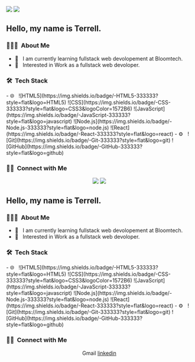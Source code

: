 <img src="https://media.istockphoto.com/id/1133769470/vector/javascript-concept-banner-header.jpg?s=170667a&w=0&k=20&c=GnKoYotlaI01K45BrUOrQtek4AKmJyGlbzXe2p_ZitE="/>


<img src="https://komarev.com/ghpvc/?username=Terrellb19&color=orange&style=plastic"/>
<h2> Hello, my name is Terrell. </h2>

<h3> 👨🏻‍💻 &nbsp;About Me </h3>

- 🤔 &nbsp; I am currently learning fullstack web devolopement at Bloomtech.
- 💼 &nbsp; Interested in Work as a fullstack web devoloper.

<h3> 🛠 &nbsp;Tech Stack</h3>
- 🌐 &nbsp;
![HTML5](https://img.shields.io/badge/-HTML5-333333?style=flat&logo=HTML5)
![CSS](https://img.shields.io/badge/-CSS-333333?style=flat&logo=CSS3&logoColor=1572B6)
![JavaScript](https://img.shields.io/badge/-JavaScript-333333?style=flat&logo=javascript)
![Node.js](https://img.shields.io/badge/-Node.js-333333?style=flat&logo=node.js)
![React](https://img.shields.io/badge/-React-333333?style=flat&logo=react)
- ⚙️ &nbsp;
  ![Git](https://img.shields.io/badge/-Git-333333?style=flat&logo=git)
  ![GitHub](https://img.shields.io/badge/-GitHub-333333?style=flat&logo=github)
<h3> 🤝🏻 &nbsp;Connect with Me </h3>
<p align="center">
<img src="https://media.istockphoto.com/id/1133769470/vector/javascript-concept-banner-header.jpg?s=170667a&w=0&k=20&c=GnKoYotlaI01K45BrUOrQtek4AKmJyGlbzXe2p_ZitE="/>


<img src="https://komarev.com/ghpvc/?username=Terrellb19&color=orange&style=plastic"/>
<h2> Hello, my name is Terrell. </h2>

<h3> 👨🏻‍💻 &nbsp;About Me </h3>

- 🤔 &nbsp; I am currently learning fullstack web devolopement at Bloomtech.
- 💼 &nbsp; Interested in Work as a fullstack web devoloper.

<h3> 🛠 &nbsp;Tech Stack</h3>
- 🌐 &nbsp;
![HTML5](https://img.shields.io/badge/-HTML5-333333?style=flat&logo=HTML5)
![CSS](https://img.shields.io/badge/-CSS-333333?style=flat&logo=CSS3&logoColor=1572B6)
![JavaScript](https://img.shields.io/badge/-JavaScript-333333?style=flat&logo=javascript)
![Node.js](https://img.shields.io/badge/-Node.js-333333?style=flat&logo=node.js)
![React](https://img.shields.io/badge/-React-333333?style=flat&logo=react)
- ⚙️ &nbsp;
  ![Git](https://img.shields.io/badge/-Git-333333?style=flat&logo=git)
  ![GitHub](https://img.shields.io/badge/-GitHub-333333?style=flat&logo=github)
<h3> 🤝🏻 &nbsp;Connect with Me </h3>
<p align="center">
<a mailto="terrellbooker19@gmail.com">Gmail</a>
<a href="https://www.linkedin.com/in/terrell-booker/">linkedin</a>
</p>











